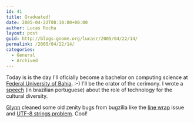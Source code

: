 ```yaml
---
id: 41
title: Graduated!
date: 2005-04-22T08:10:00+00:00
author: Lucas Rocha
layout: post
guid: http://blogs.gnome.org/lucasr/2005/04/22/14/
permalink: /2005/04/22/14/
categories:
  - General
  - Archived
---
```

Today is is the day I'll oficially become a bachelor on computing science at
[Federal University of Bahia](http://www.ufba.br). :-) I'll be the orator of
the cerimony. I wrote a [speech](http://coisa.im.ufba.br/~lucasr/discurso.html)
(in brazilian portuguese) about the role of technology for the cultural
diversity.

[Glynn](http://www.gnome.org/~gman/) cleaned some old zenity bugs from bugzilla
like the [line wrap](http://bugs.gnome.org/show_bug.cgi?id=149290) issue and
[UTF-8 strings problem](http://bugs.gnome.org/show_bug.cgi?id=150684). Cool!
